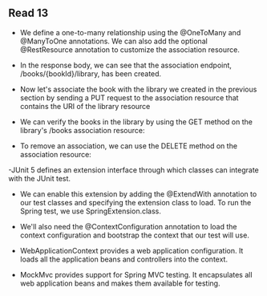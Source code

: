 ## Read 13

- We define a one-to-many relationship using the @OneToMany and @ManyToOne annotations. We can also add the optional @RestResource annotation to customize the association resource.

- In the response body, we can see that the association endpoint, /books/{bookId}/library, has been created.

- Now let's associate the book with the library we created in the previous section by sending a PUT request to the association resource that contains the URI of the library resource

- We can verify the books in the library by using the GET method on the library's /books association resource:

- To remove an association, we can use the DELETE method on the association resource:

-JUnit 5 defines an extension interface through which classes can integrate with the JUnit test.

- We can enable this extension by adding the @ExtendWith annotation to our test classes and specifying the extension class to load. To run the Spring test, we use SpringExtension.class.

- We'll also need the @ContextConfiguration annotation to load the context configuration and bootstrap the context that our test will use.

- WebApplicationContext provides a web application configuration. It loads all the application beans and controllers into the context.

- MockMvc provides support for Spring MVC testing. It encapsulates all web application beans and makes them available for testing.

